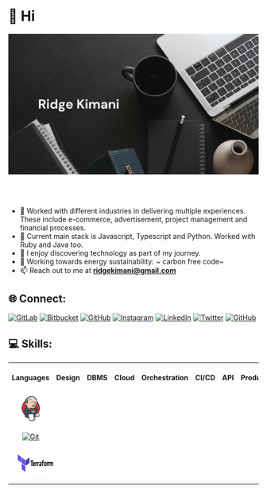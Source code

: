 # 👋 Hi

![](https://github.com/ridge-kimani/ridge-kimani/blob/main/banner.png)


<br></br>
- 👀 Worked with different industries in delivering multiple experiences. These include e-commerce, advertisement,
project management and financial processes.
- 🌱 Current main stack is Javascript, Typescript and Python. Worked with Ruby and Java too.
- 💞️ I enjoy discovering technology as part of my journey.
- 💬 Working towards energy sustainability: ~ carbon free code~
- 📫 Reach out to me at **ridgekimani@gmail.com**


## 🌐 Connect:
[![GitLab](https://img.shields.io/badge/gitlab-%23181717.svg?style=for-the-badge&logo=gitlab&logoColor=white)](https://gitlab.com/ridgekimani)
[![Bitbucket](https://img.shields.io/badge/bitbucket-%230047B3.svg?style=for-the-badge&logo=bitbucket&logoColor=white)](https://bitbucket.org/ridgekimani)
[![GitHub](https://img.shields.io/badge/rnkimani-%23121011.svg?style=for-the-badge&logo=github&logoColor=white)](https://github.com/rnkimani)
[![Instagram](https://img.shields.io/badge/Instagram-%23E4405F.svg?style=for-the-badge&logo=Instagram&logoColor=white)](https://instagram.com/hapibictide)
[![LinkedIn](https://img.shields.io/badge/linkedin-%230077B5.svg?style=for-the-badge&logo=linkedin&logoColor=white)](https://linkedin.com/in/ridge-kimani)
[![Twitter](https://img.shields.io/badge/Twitter-%231DA1F2.svg?style=for-the-badge&logo=Twitter&logoColor=white)](https://www.twitter.com/kimani_ridge)
[![GitHub](https://img.shields.io/badge/ridgekimani-%23121011.svg?style=for-the-badge&logo=github&logoColor=white)](https://github.com/ridgekimani)

## 💻 Skills:
<table>
<tr>
<td valign="top" width="33%">

#### Languages
<div align="center">  
<a href="https://www.jenkins.io/" target="_blank">
<img style="margin: 10px" src="https://github.com/ridge-kimani/ridge-kimani/blob/main/logos/jenkins_logo.svg" alt="Jenkins" height="50" /></a>  
<a href="https://github.com/" target="_blank"><img style="margin: 10px" src="https://github.com/ridge-kimani/ridge-kimani/blob/main/logos/github-logo.svg" alt="Git" height="50" /></a>  
<a href="https://www.terraform.io/" target="_blank"><img style="margin: 10px" src="https://github.com/ridge-kimani/ridge-kimani/blob/main/logos/terraform.svg" alt="Terraform" height="50" /></a>  
</div>

</td>

<td valign="top" width="33%">

#### Design  
<div align="center">  
</div>

</td>

<td valign="top" width="33%">

#### DBMS
<div align="center">  
</div>

</td>

<td valign="top" width="33%">

#### Cloud
<div align="center">  
</div>

</td>

<td valign="top" width="33%">

#### Orchestration
<div align="center">  
</div>

</td>

<td valign="top" width="33%">

#### CI/CD
<div align="center">  
</div>

</td>

<td valign="top" width="33%">

#### API
<div align="center">  
</div>

</td>

<td valign="top" width="33%">

#### Productivity
<div align="center">  
</div>

</td>

</tr>
</table>  

<br/>  

